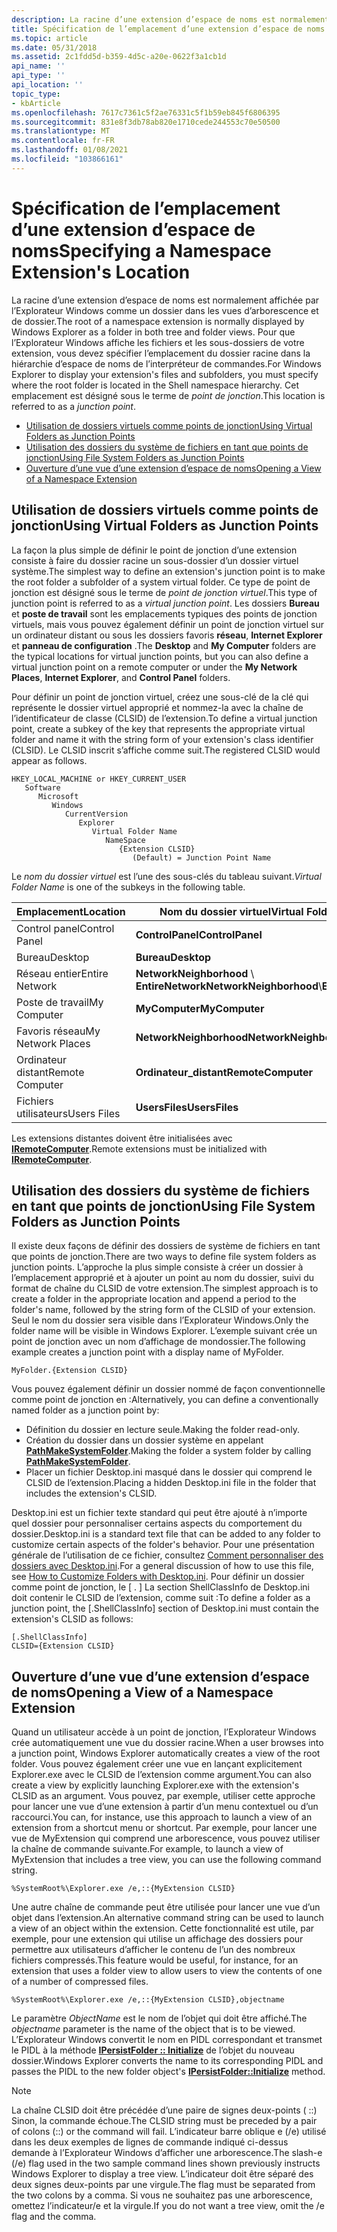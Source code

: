 ```yaml
---
description: La racine d’une extension d’espace de noms est normalement affichée par l’Explorateur Windows comme un dossier dans les vues d’arborescence et de dossier.
title: Spécification de l’emplacement d’une extension d’espace de noms
ms.topic: article
ms.date: 05/31/2018
ms.assetid: 2c1fdd5d-b359-4d5c-a20e-0622f3a1cb1d
api_name: ''
api_type: ''
api_location: ''
topic_type:
- kbArticle
ms.openlocfilehash: 7617c7361c5f2ae76331c5f1b59eb845f6806395
ms.sourcegitcommit: 831e8f3db78ab820e1710cede244553c70e50500
ms.translationtype: MT
ms.contentlocale: fr-FR
ms.lasthandoff: 01/08/2021
ms.locfileid: "103866161"
---
```

# <a name="specifying-a-namespace-extensions-location"></a><span data-ttu-id="8d765-103">Spécification de l’emplacement d’une extension d’espace de noms</span><span class="sxs-lookup"><span data-stu-id="8d765-103">Specifying a Namespace Extension's Location</span></span>

<span data-ttu-id="8d765-104">La racine d’une extension d’espace de noms est normalement affichée par l’Explorateur Windows comme un dossier dans les vues d’arborescence et de dossier.</span><span class="sxs-lookup"><span data-stu-id="8d765-104">The root of a namespace extension is normally displayed by Windows Explorer as a folder in both tree and folder views.</span></span> <span data-ttu-id="8d765-105">Pour que l’Explorateur Windows affiche les fichiers et les sous-dossiers de votre extension, vous devez spécifier l’emplacement du dossier racine dans la hiérarchie d’espace de noms de l’interpréteur de commandes.</span><span class="sxs-lookup"><span data-stu-id="8d765-105">For Windows Explorer to display your extension's files and subfolders, you must specify where the root folder is located in the Shell namespace hierarchy.</span></span> <span data-ttu-id="8d765-106">Cet emplacement est désigné sous le terme de *point de jonction*.</span><span class="sxs-lookup"><span data-stu-id="8d765-106">This location is referred to as a *junction point*.</span></span>

-   [<span data-ttu-id="8d765-107">Utilisation de dossiers virtuels comme points de jonction</span><span class="sxs-lookup"><span data-stu-id="8d765-107">Using Virtual Folders as Junction Points</span></span>](#using-virtual-folders-as-junction-points)
-   [<span data-ttu-id="8d765-108">Utilisation des dossiers du système de fichiers en tant que points de jonction</span><span class="sxs-lookup"><span data-stu-id="8d765-108">Using File System Folders as Junction Points</span></span>](#using-file-system-folders-as-junction-points)
-   [<span data-ttu-id="8d765-109">Ouverture d’une vue d’une extension d’espace de noms</span><span class="sxs-lookup"><span data-stu-id="8d765-109">Opening a View of a Namespace Extension</span></span>](#opening-a-view-of-a-namespace-extension)

## <a name="using-virtual-folders-as-junction-points"></a><span data-ttu-id="8d765-110">Utilisation de dossiers virtuels comme points de jonction</span><span class="sxs-lookup"><span data-stu-id="8d765-110">Using Virtual Folders as Junction Points</span></span>

<span data-ttu-id="8d765-111">La façon la plus simple de définir le point de jonction d’une extension consiste à faire du dossier racine un sous-dossier d’un dossier virtuel système.</span><span class="sxs-lookup"><span data-stu-id="8d765-111">The simplest way to define an extension's junction point is to make the root folder a subfolder of a system virtual folder.</span></span> <span data-ttu-id="8d765-112">Ce type de point de jonction est désigné sous le terme de *point de jonction virtuel*.</span><span class="sxs-lookup"><span data-stu-id="8d765-112">This type of junction point is referred to as a *virtual junction point*.</span></span> <span data-ttu-id="8d765-113">Les dossiers **Bureau** et **poste de travail** sont les emplacements typiques des points de jonction virtuels, mais vous pouvez également définir un point de jonction virtuel sur un ordinateur distant ou sous les dossiers favoris **réseau**, **Internet Explorer** et **panneau de configuration** .</span><span class="sxs-lookup"><span data-stu-id="8d765-113">The **Desktop** and **My Computer** folders are the typical locations for virtual junction points, but you can also define a virtual junction point on a remote computer or under the **My Network Places**, **Internet Explorer**, and **Control Panel** folders.</span></span>

<span data-ttu-id="8d765-114">Pour définir un point de jonction virtuel, créez une sous-clé de la clé qui représente le dossier virtuel approprié et nommez-la avec la chaîne de l’identificateur de classe (CLSID) de l’extension.</span><span class="sxs-lookup"><span data-stu-id="8d765-114">To define a virtual junction point, create a subkey of the key that represents the appropriate virtual folder and name it with the string form of your extension's class identifier (CLSID).</span></span> <span data-ttu-id="8d765-115">Le CLSID inscrit s’affiche comme suit.</span><span class="sxs-lookup"><span data-stu-id="8d765-115">The registered CLSID would appear as follows.</span></span>

```
HKEY_LOCAL_MACHINE or HKEY_CURRENT_USER
   Software
      Microsoft
         Windows
            CurrentVersion
               Explorer
                  Virtual Folder Name
                     NameSpace
                        {Extension CLSID}
                           (Default) = Junction Point Name
```

<span data-ttu-id="8d765-116">Le *nom du dossier virtuel* est l’une des sous-clés du tableau suivant.</span><span class="sxs-lookup"><span data-stu-id="8d765-116">*Virtual Folder Name* is one of the subkeys in the following table.</span></span>



| <span data-ttu-id="8d765-117">Emplacement</span><span class="sxs-lookup"><span data-stu-id="8d765-117">Location</span></span>          | <span data-ttu-id="8d765-118">Nom du dossier virtuel</span><span class="sxs-lookup"><span data-stu-id="8d765-118">Virtual Folder Name</span></span>                        |
|-------------------|--------------------------------------------|
| <span data-ttu-id="8d765-119">Control panel</span><span class="sxs-lookup"><span data-stu-id="8d765-119">Control Panel</span></span>     | <span data-ttu-id="8d765-120">**ControlPanel**</span><span class="sxs-lookup"><span data-stu-id="8d765-120">**ControlPanel**</span></span>                           |
| <span data-ttu-id="8d765-121">Bureau</span><span class="sxs-lookup"><span data-stu-id="8d765-121">Desktop</span></span>           | <span data-ttu-id="8d765-122">**Bureau**</span><span class="sxs-lookup"><span data-stu-id="8d765-122">**Desktop**</span></span>                                |
| <span data-ttu-id="8d765-123">Réseau entier</span><span class="sxs-lookup"><span data-stu-id="8d765-123">Entire Network</span></span>    | <span data-ttu-id="8d765-124">**NetworkNeighborhood** \\ **EntireNetwork**</span><span class="sxs-lookup"><span data-stu-id="8d765-124">**NetworkNeighborhood**\\**EntireNetwork**</span></span> |
| <span data-ttu-id="8d765-125">Poste de travail</span><span class="sxs-lookup"><span data-stu-id="8d765-125">My Computer</span></span>       | <span data-ttu-id="8d765-126">**MyComputer**</span><span class="sxs-lookup"><span data-stu-id="8d765-126">**MyComputer**</span></span>                             |
| <span data-ttu-id="8d765-127">Favoris réseau</span><span class="sxs-lookup"><span data-stu-id="8d765-127">My Network Places</span></span> | <span data-ttu-id="8d765-128">**NetworkNeighborhood**</span><span class="sxs-lookup"><span data-stu-id="8d765-128">**NetworkNeighborhood**</span></span>                    |
| <span data-ttu-id="8d765-129">Ordinateur distant</span><span class="sxs-lookup"><span data-stu-id="8d765-129">Remote Computer</span></span>   | <span data-ttu-id="8d765-130">**Ordinateur_distant**</span><span class="sxs-lookup"><span data-stu-id="8d765-130">**RemoteComputer**</span></span>                         |
| <span data-ttu-id="8d765-131">Fichiers utilisateurs</span><span class="sxs-lookup"><span data-stu-id="8d765-131">Users Files</span></span>       | <span data-ttu-id="8d765-132">**UsersFiles**</span><span class="sxs-lookup"><span data-stu-id="8d765-132">**UsersFiles**</span></span>                             |



 

<span data-ttu-id="8d765-133">Les extensions distantes doivent être initialisées avec [**IRemoteComputer**](/windows/desktop/api/shobjidl_core/nn-shobjidl_core-iremotecomputer).</span><span class="sxs-lookup"><span data-stu-id="8d765-133">Remote extensions must be initialized with [**IRemoteComputer**](/windows/desktop/api/shobjidl_core/nn-shobjidl_core-iremotecomputer).</span></span>

## <a name="using-file-system-folders-as-junction-points"></a><span data-ttu-id="8d765-134">Utilisation des dossiers du système de fichiers en tant que points de jonction</span><span class="sxs-lookup"><span data-stu-id="8d765-134">Using File System Folders as Junction Points</span></span>

<span data-ttu-id="8d765-135">Il existe deux façons de définir des dossiers de système de fichiers en tant que points de jonction.</span><span class="sxs-lookup"><span data-stu-id="8d765-135">There are two ways to define file system folders as junction points.</span></span> <span data-ttu-id="8d765-136">L’approche la plus simple consiste à créer un dossier à l’emplacement approprié et à ajouter un point au nom du dossier, suivi du format de chaîne du CLSID de votre extension.</span><span class="sxs-lookup"><span data-stu-id="8d765-136">The simplest approach is to create a folder in the appropriate location and append a period to the folder's name, followed by the string form of the CLSID of your extension.</span></span> <span data-ttu-id="8d765-137">Seul le nom du dossier sera visible dans l’Explorateur Windows.</span><span class="sxs-lookup"><span data-stu-id="8d765-137">Only the folder name will be visible in Windows Explorer.</span></span> <span data-ttu-id="8d765-138">L’exemple suivant crée un point de jonction avec un nom d’affichage de mondossier.</span><span class="sxs-lookup"><span data-stu-id="8d765-138">The following example creates a junction point with a display name of MyFolder.</span></span>


```
MyFolder.{Extension CLSID}
```



<span data-ttu-id="8d765-139">Vous pouvez également définir un dossier nommé de façon conventionnelle comme point de jonction en :</span><span class="sxs-lookup"><span data-stu-id="8d765-139">Alternatively, you can define a conventionally named folder as a junction point by:</span></span>

-   <span data-ttu-id="8d765-140">Définition du dossier en lecture seule.</span><span class="sxs-lookup"><span data-stu-id="8d765-140">Making the folder read-only.</span></span>
-   <span data-ttu-id="8d765-141">Création du dossier dans un dossier système en appelant [**PathMakeSystemFolder**](/windows/desktop/api/Shlwapi/nf-shlwapi-pathmakesystemfoldera).</span><span class="sxs-lookup"><span data-stu-id="8d765-141">Making the folder a system folder by calling [**PathMakeSystemFolder**](/windows/desktop/api/Shlwapi/nf-shlwapi-pathmakesystemfoldera).</span></span>
-   <span data-ttu-id="8d765-142">Placer un fichier Desktop.ini masqué dans le dossier qui comprend le CLSID de l’extension.</span><span class="sxs-lookup"><span data-stu-id="8d765-142">Placing a hidden Desktop.ini file in the folder that includes the extension's CLSID.</span></span>

<span data-ttu-id="8d765-143">Desktop.ini est un fichier texte standard qui peut être ajouté à n’importe quel dossier pour personnaliser certains aspects du comportement du dossier.</span><span class="sxs-lookup"><span data-stu-id="8d765-143">Desktop.ini is a standard text file that can be added to any folder to customize certain aspects of the folder's behavior.</span></span> <span data-ttu-id="8d765-144">Pour une présentation générale de l’utilisation de ce fichier, consultez [Comment personnaliser des dossiers avec Desktop.ini](how-to-customize-folders-with-desktop-ini.md).</span><span class="sxs-lookup"><span data-stu-id="8d765-144">For a general discussion of how to use this file, see [How to Customize Folders with Desktop.ini](how-to-customize-folders-with-desktop-ini.md).</span></span> <span data-ttu-id="8d765-145">Pour définir un dossier comme point de jonction, le \[ . \] La section ShellClassInfo de Desktop.ini doit contenir le CLSID de l’extension, comme suit :</span><span class="sxs-lookup"><span data-stu-id="8d765-145">To define a folder as a junction point, the \[.ShellClassInfo\] section of Desktop.ini must contain the extension's CLSID as follows:</span></span>


```
[.ShellClassInfo]
CLSID={Extension CLSID}
```



## <a name="opening-a-view-of-a-namespace-extension"></a><span data-ttu-id="8d765-146">Ouverture d’une vue d’une extension d’espace de noms</span><span class="sxs-lookup"><span data-stu-id="8d765-146">Opening a View of a Namespace Extension</span></span>

<span data-ttu-id="8d765-147">Quand un utilisateur accède à un point de jonction, l’Explorateur Windows crée automatiquement une vue du dossier racine.</span><span class="sxs-lookup"><span data-stu-id="8d765-147">When a user browses into a junction point, Windows Explorer automatically creates a view of the root folder.</span></span> <span data-ttu-id="8d765-148">Vous pouvez également créer une vue en lançant explicitement Explorer.exe avec le CLSID de l’extension comme argument.</span><span class="sxs-lookup"><span data-stu-id="8d765-148">You can also create a view by explicitly launching Explorer.exe with the extension's CLSID as an argument.</span></span> <span data-ttu-id="8d765-149">Vous pouvez, par exemple, utiliser cette approche pour lancer une vue d’une extension à partir d’un menu contextuel ou d’un raccourci.</span><span class="sxs-lookup"><span data-stu-id="8d765-149">You can, for instance, use this approach to launch a view of an extension from a shortcut menu or shortcut.</span></span> <span data-ttu-id="8d765-150">Par exemple, pour lancer une vue de MyExtension qui comprend une arborescence, vous pouvez utiliser la chaîne de commande suivante.</span><span class="sxs-lookup"><span data-stu-id="8d765-150">For example, to launch a view of MyExtension that includes a tree view, you can use the following command string.</span></span>


```
%SystemRoot%\Explorer.exe /e,::{MyExtension CLSID}
```



<span data-ttu-id="8d765-151">Une autre chaîne de commande peut être utilisée pour lancer une vue d’un objet dans l’extension.</span><span class="sxs-lookup"><span data-stu-id="8d765-151">An alternative command string can be used to launch a view of an object within the extension.</span></span> <span data-ttu-id="8d765-152">Cette fonctionnalité est utile, par exemple, pour une extension qui utilise un affichage des dossiers pour permettre aux utilisateurs d’afficher le contenu de l’un des nombreux fichiers compressés.</span><span class="sxs-lookup"><span data-stu-id="8d765-152">This feature would be useful, for instance, for an extension that uses a folder view to allow users to view the contents of one of a number of compressed files.</span></span>


```
%SystemRoot%\Explorer.exe /e,::{MyExtension CLSID},objectname
```



<span data-ttu-id="8d765-153">Le paramètre *ObjectName* est le nom de l’objet qui doit être affiché.</span><span class="sxs-lookup"><span data-stu-id="8d765-153">The *objectname* parameter is the name of the object that is to be viewed.</span></span> <span data-ttu-id="8d765-154">L’Explorateur Windows convertit le nom en PIDL correspondant et transmet le PIDL à la méthode [**IPersistFolder :: Initialize**](/windows/desktop/api/shobjidl_core/nf-shobjidl_core-ipersistfolder-initialize) de l’objet du nouveau dossier.</span><span class="sxs-lookup"><span data-stu-id="8d765-154">Windows Explorer converts the name to its corresponding PIDL and passes the PIDL to the new folder object's [**IPersistFolder::Initialize**](/windows/desktop/api/shobjidl_core/nf-shobjidl_core-ipersistfolder-initialize) method.</span></span>

> [!Note]  
> <span data-ttu-id="8d765-155">La chaîne CLSID doit être précédée d’une paire de signes deux-points ( ::) Sinon, la commande échoue.</span><span class="sxs-lookup"><span data-stu-id="8d765-155">The CLSID string must be preceded by a pair of colons (::) or the command will fail.</span></span> <span data-ttu-id="8d765-156">L’indicateur barre oblique e (/e) utilisé dans les deux exemples de lignes de commande indiqué ci-dessus demande à l’Explorateur Windows d’afficher une arborescence.</span><span class="sxs-lookup"><span data-stu-id="8d765-156">The slash-e (/e) flag used in the two sample command lines shown previously instructs Windows Explorer to display a tree view.</span></span> <span data-ttu-id="8d765-157">L’indicateur doit être séparé des deux signes deux-points par une virgule.</span><span class="sxs-lookup"><span data-stu-id="8d765-157">The flag must be separated from the two colons by a comma.</span></span> <span data-ttu-id="8d765-158">Si vous ne souhaitez pas une arborescence, omettez l’indicateur/e et la virgule.</span><span class="sxs-lookup"><span data-stu-id="8d765-158">If you do not want a tree view, omit the /e flag and the comma.</span></span>

 

 

 



